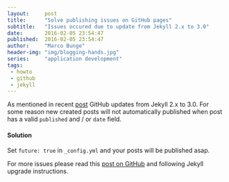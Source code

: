 ```yaml
---
layout:     post
title:      "Solve publishing issues on GitHub pages"
subtitle:   "Issues occured due to update from Jekyll 2.x to 3.0"
date:       2016-02-05 23:54:47
published:  2016-02-05 23:54:47
author:     "Marco Bunge"
header-img: "img/blogging-hands.jpg"
series:     "application development"
tags:
 - howto
 - github
 - jekyll
---
```


As mentioned in recent [post](/2016/02/05/prepare-rogue-for-github-update-on-jekyll-3-0/) GitHub updates from Jekyll 2.x to 3.0. For 
some reason new created posts will not automatically published when post has a valid `published` and / or `date` field.

<div class="callout callout-success">
  <h4>Solution</h4>
  <p>Set <code>future: true</code> in <code>_config.yml</code> and your posts will be published asap.</p>
</div>

For more issues please read this <a href="" target="_blank">post on GitHub</a> and following Jekyll upgrade instructions.
